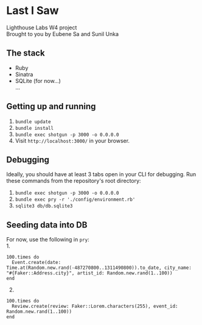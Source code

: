 # Last I Saw

Lighthouse Labs W4 project  
Brought to you by Eubene Sa and Sunil Unka

## The stack

* Ruby
* Sinatra
* SQLite (for now...)  
...

## Getting up and running

1. `bundle update`
2. `bundle install`
3. `bundle exec shotgun -p 3000 -o 0.0.0.0`
4. Visit `http://localhost:3000/` in your browser.

## Debugging

Ideally, you should have at least 3 tabs open in your CLI for debugging. Run these commands from the repository's root directory:  
1. `bundle exec shotgun -p 3000 -o 0.0.0.0`  
2. `bundle exec pry -r './config/environment.rb'`  
3. `sqlite3 db/db.sqlite3`  

## Seeding data into DB

For now, use the following in `pry`:  
1.

    100.times do
      Event.create(date: Time.at(Random.new.rand(-487270800..1311490800)).to_date, city_name: "#{Faker::Address.city}", artist_id: Random.new.rand(1..100))
    end  

2.
  
    100.times do
      Review.create(review: Faker::Lorem.characters(255), event_id: Random.new.rand(1..100))
    end  
